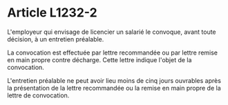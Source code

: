 # Article L1232-2

L'employeur qui envisage de licencier un salarié le convoque, avant toute décision, à un entretien préalable.

La convocation est effectuée par lettre recommandée ou par lettre remise en main propre contre décharge. Cette lettre indique l'objet de la convocation.

L'entretien préalable ne peut avoir lieu moins de cinq jours ouvrables après la présentation de la lettre recommandée ou la remise en main propre de la lettre de convocation.